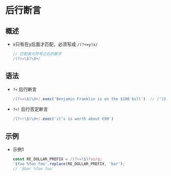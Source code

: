 # 后行断言

## 概述

- x只有在y后面才匹配，必须写成 `/(?<=y)x/`

    ```js
    // 匹配美元符号之后的数字
    /(?<=\$)\d+/
    ```

## 语法

- `?<` 后行断言

    ```js
    /(?<=\$)\d+/.exec('Benjamin Franklin is on the $100 bill')  // ["100"]
    ```

- `?<!` 后行否定断言

    ```js
    /(?<!\$)\d+/.exec('it’s is worth about €90')
    ```

## 示例

- 示例1

    ```js
    const RE_DOLLAR_PREFIX = /(?<=\$)foo/g;
    '$foo %foo foo'.replace(RE_DOLLAR_PREFIX, 'bar');
    // '$bar %foo foo'
    ```
